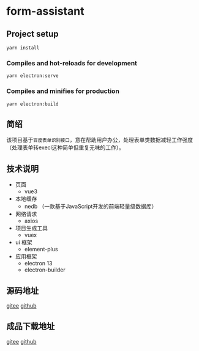 # form-assistant

## Project setup
```
yarn install
```

### Compiles and hot-reloads for development
```
yarn electron:serve
```

### Compiles and minifies for production
```
yarn electron:build
```

## 简绍
该项目基于`百度表单识别接口`，意在帮助用户办公，处理表单类数据减轻工作强度（处理表单转execl这种简单但重复无味的工作）。

## 技术说明
- 页面
    - vue3
- 本地缓存
    - nedb （一款基于JavaScript开发的前端轻量级数据库）
- 网络请求
    - axios
- 项目生成工具
    - vuex
- ui 框架
    - element-plus
- 应用框架
    - electron 13
    - electron-builder
## 源码地址
[gitee](https://gitee.com/stone2401/form-assistant)
[github]()
## 成品下载地址
[gitee](https://gitee.com/stone2401/form-assistant/releases/v0.1.0-beta)
[github](https://github.com/stone2401/form-assistant/releases/tag/v0.1.0-beta)

